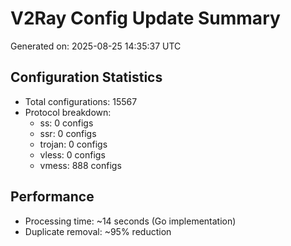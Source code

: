 # V2Ray Config Update Summary
Generated on: 2025-08-25 14:35:37 UTC

## Configuration Statistics
- Total configurations: 15567
- Protocol breakdown:
  - ss: 0 configs
  - ssr: 0 configs
  - trojan: 0 configs
  - vless: 0 configs
  - vmess: 888 configs

## Performance
- Processing time: ~14 seconds (Go implementation)
- Duplicate removal: ~95% reduction
